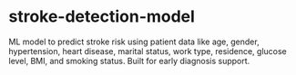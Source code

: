 # stroke-detection-model
ML model to predict stroke risk using patient data like age, gender, hypertension, heart disease, marital status, work type, residence, glucose level, BMI, and smoking status. Built for early diagnosis support.
